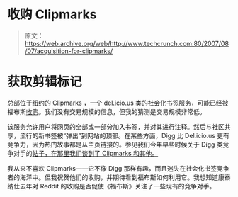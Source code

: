 # 收购 Clipmarks

> 原文：<https://web.archive.org/web/http://www.techcrunch.com:80/2007/08/07/acquisition-for-clipmarks/>

# 获取剪辑标记

 [](https://web.archive.org/web/20220810114208/http://www.crunchbase.com/company/clipmarks) 总部位于纽约的 [Clipmarks](https://web.archive.org/web/20220810114208/http://www.crunchbase.com/company/clipmarks) ，一个 [del.icio.us](https://web.archive.org/web/20220810114208/http://www.crunchbase.com/company/delicious) 类的社会化书签服务，可能已经被福布斯[收购](https://web.archive.org/web/20220810114208/http://venturebeat.com/2007/08/07/forbes-buys-social-bookmarking-site-clipmarks/)。我们没有交易规模的信息，但我的猜测是交易规模非常低。

该服务允许用户将网页的全部或一部分加入书签，并对其进行注释。然后与社区共享，流行的新书签被“弹出”到网站的顶部。在某些方面，Digg 比 Del.icio.us 更有竞争力，因为热门故事都是从主页链接的。参见我们今年早些时候关于 Digg 类竞争对手的[帖子，在那里我们谈到了 Clipmarks 和其他。](https://web.archive.org/web/20220810114208/http://www.beta.techcrunch.com/2007/03/16/whos-taking-on-digg/)

我从来不喜欢 Clipmarks——它不像 Digg 那样有趣，而且迷失在社会化书签竞争者的海洋中。但我祝贺他们的收购，并期待看到福布斯如何利用它。我想知道康泰纳仕去年对 Reddit 的收购是否促使《福布斯》关注了一些现有的竞争对手。